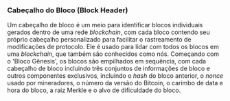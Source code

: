 ### Cabeçalho do Bloco (Block Header)

Um cabeçalho de bloco é um meio para identificar blocos individuais gerados dentro de uma rede _blockchain_, com cada bloco contendo seu próprio cabeçalho personalizado para facilitar o rastreamento de modificações de protocolo. Ele é usado para lidar com todos os blocos em uma _blockchain_, que também são conhecidos como nós. Começando com o 'Bloco Gênesis', os blocos são empilhados em sequência, com cada cabeçalho de bloco incluindo três conjuntos de informações de bloco e outros componentes exclusivos, incluindo o _hash_ do bloco anterior, o _nonce_ usado por mineradores, o número da versão do Bitcoin,  o carimbo de data e hora do bloco, a raiz Merkle e o alvo de dificuldade do bloco.
